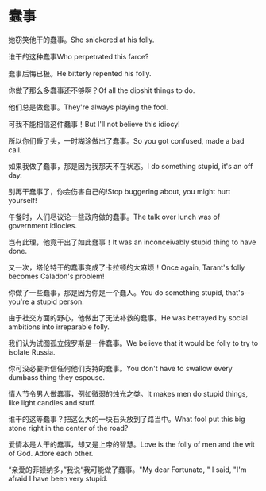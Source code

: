 # 蠢事

<p><span class="chinese">她窃笑他干的蠢事。</span><span class="english">She snickered at his folly.</span></p>

<p><span class="chinese">谁干的这种蠢事</span><span class="english">Who perpetrated this farce?</span></p>

<p><span class="chinese">蠢事后悔已极。</span><span class="english">He bitterly repented his folly.</span></p>

<p><span class="chinese">你做了那么多蠢事还不够啊？</span><span class="english">Of all the dipshit things to do.</span></p>

<p><span class="chinese">他们总是做蠢事。</span><span class="english">They're always playing the fool.</span></p>

<p><span class="chinese">可我不能相信这件蠢事！</span><span class="english">But I'll not believe this idiocy!</span></p>

<p><span class="chinese">所以你们昏了头，一时糊涂做出了蠢事。</span><span class="english">So you got confused, made a bad call.</span></p>

<p><span class="chinese">如果我做了蠢事，那是因为我那天不在状态。</span><span class="english">I do something stupid, it's an off day.</span></p>

<p><span class="chinese">别再干蠢事了，你会伤害自己的!</span><span class="english">Stop buggering about, you might hurt yourself!</span></p>

<p><span class="chinese">午餐时，人们尽议论一些政府做的蠢事。</span><span class="english">The talk over lunch was of government idiocies.</span></p>

<p><span class="chinese">岂有此理，他竟干出了如此蠢事！</span><span class="english">It was an inconceivably stupid thing to have done.</span></p>

<p><span class="chinese">又一次，塔伦特干的蠢事变成了卡拉顿的大麻烦！</span><span class="english">Once again, Tarant's folly becomes Caladon's problem!</span></p>

<p><span class="chinese">你做了一些蠢事，那是因为你是一个蠢人。</span><span class="english">You do something stupid, that's--you're a stupid person.</span></p>

<p><span class="chinese">由于社交方面的野心，他做出了无法补救的蠢事。</span><span class="english">He was betrayed by social ambitions into irreparable folly.</span></p>

<p><span class="chinese">我们认为试图孤立俄罗斯是一件蠢事。</span><span class="english">We believe that it would be folly to try to isolate Russia.</span></p>

<p><span class="chinese">你可没必要听信任何他们支持的蠢事。</span><span class="english">You don't have to swallow every dumbass thing they espouse.</span></p>

<p><span class="chinese">情人节令男人做蠢事，例如微弱的烛光之类。</span><span class="english">It makes men do stupid things, like light candles and stuff.</span></p>

<p><span class="chinese">谁干的这等蠢事？把这么大的一块石头放到了路当中。</span><span class="english">What fool put this big stone right in the center of the road?</span></p>

<p><span class="chinese">爱情本是人干的蠢事，却又是上帝的智慧。</span><span class="english">Love is the folly of men and the wit of God. Adore each other.</span></p>

<p><span class="chinese">“亲爱的菲顿纳多，”我说“我可能做了蠢事。</span><span class="english">"My dear Fortunato, " I said, "I'm afraid I have been very stupid.</span></p>

